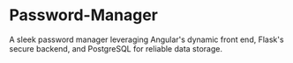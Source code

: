 # Password-Manager
A sleek password manager leveraging Angular's dynamic front end, Flask's secure backend, and PostgreSQL for reliable data storage.

